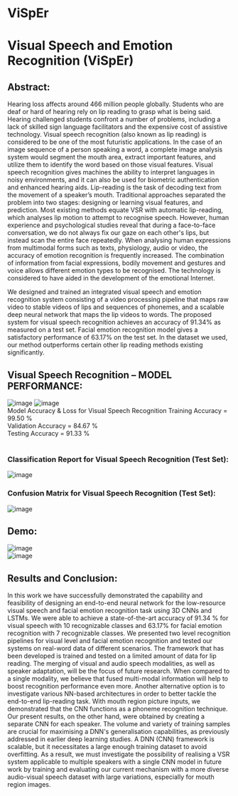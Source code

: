 # ViSpEr
# Visual Speech and Emotion Recognition (ViSpEr)

## Abstract:

Hearing loss affects around 466 million people globally. Students who are deaf or hard of hearing rely on lip reading to grasp what is being said. 
Hearing challenged students confront a number of problems, including a lack of skilled sign language facilitators and the expensive cost of assistive technology.
Visual speech recognition (also known as lip reading) is considered to be one of the most futuristic applications. In the case of an image sequence of a person speaking a word, a complete image analysis system would segment the mouth area, extract important features, and utilize them to identify the word based on those visual features. Visual speech recognition gives machines the ability to interpret languages in noisy environments, and it can also be used for biometric authentication and enhanced hearing aids. Lip-reading is the task of decoding text from the movement of a speaker’s mouth. Traditional approaches separated the problem into two stages: designing or learning visual features, and prediction. Most existing methods equate VSR with automatic lip-reading, which analyses lip motion to attempt to recognise speech. However, human experience and psychological studies reveal that during a face-to-face conversation, we do not always fix our gaze on each other's lips, but instead scan the entire face repeatedly. When analysing human expressions from multimodal forms such as texts, physiology, audio or video, the accuracy of emotion recognition is frequently increased. The combination of information from facial expressions, bodily movement 
and gestures and voice allows different emotion types to be recognised. The technology is considered to have aided in the development of the emotional Internet. 

We designed and trained an integrated visual speech and emotion recognition system consisting of a video processing pipeline that maps raw video to stable videos of lips and sequences of phonemes, and a scalable deep neural network that maps the lip videos to words. The proposed system for visual speech recognition achieves an accuracy of 91.34% as measured on a test set. Facial emotion recognition model gives a satisfactory performance of 63.17% on the test set. In the dataset we used, our method outperforms certain other lip reading methods existing significantly.
<br>
## Visual Speech Recognition – MODEL PERFORMANCE:
![image](https://user-images.githubusercontent.com/66003584/206933881-60cf46dd-3613-4774-9c03-d9e311a8064a.png)
![image](https://user-images.githubusercontent.com/66003584/206933883-d5970778-0b86-42d8-a59b-f34dc7ada9ad.png)<br>
Model Accuracy & Loss for Visual Speech Recognition 
      Training Accuracy = 99.50 % <br>
      Validation Accuracy = 84.67 % <br>
      Testing Accuracy = 91.33 % <br>
<br>
### Classification Report for Visual Speech Recognition (Test Set):
![image](https://user-images.githubusercontent.com/66003584/206933934-8edd2391-3bdd-4dad-a66c-62941f5e8071.png)
<br>
### Confusion Matrix for Visual Speech Recognition (Test Set):
![image](https://user-images.githubusercontent.com/66003584/206933937-03543fcd-a8ae-440a-83a2-75296b424865.png=250x250)
<br>
## Demo:
![image](https://user-images.githubusercontent.com/66003584/206933789-97440b56-f783-42c5-89de-006fe50e1550.png)
<br>
![image](https://user-images.githubusercontent.com/66003584/206933797-9d4a7ce0-f18d-4f29-b360-d3154259e173.png)

## Results and Conclusion:

In this work we have successfully demonstrated the capability and feasibility of designing an end-to-end neural network for the low-resource visual speech and facial emotion recognition task using 3D CNNs and LSTMs. We were able to achieve a state-of-the-art accuracy of 91.34 % for visual speech with 10 recognizable classes and 63.17% for facial emotion recognition with 7 recognizable classes. We presented two level recognition pipelines for visual level and facial emotion recognition and tested our systems on real-word data of different scenarios.
The framework that has been developed is trained and tested on a limited amount of data for lip reading. The merging of visual and audio speech modalities, as well as speaker adaptation, will be the focus of future research. When compared to a single modality, we believe that fused multi-modal information will help to boost recognition performance even more. Another alternative option is to investigate various NN-based architectures in order to better tackle the end-to-end lip-reading task.
With mouth region picture inputs, we demonstrated that the CNN functions as a phoneme recognition technique. Our present results, on the other hand, were obtained by creating a separate CNN for each speaker. The volume and variety of training samples are crucial for maximising a DNN's generalisation capabilities, as previously addressed in earlier deep learning studies. A DNN (CNN) framework is scalable, but it necessitates a large enough training dataset to avoid overfitting. As a result, we must investigate the possibility of realising a VSR system applicable to multiple speakers with a single CNN model in future work by training and evaluating our current mechanism with a more diverse audio-visual speech dataset with large variations, especially for mouth region images. 
